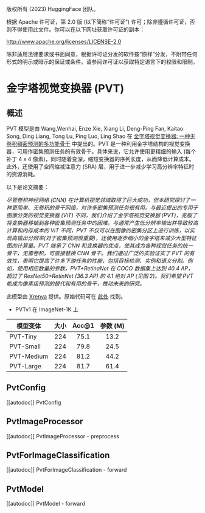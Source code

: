 版权所有 (2023) HuggingFace 团队。

根据 Apache 许可证，第 2.0 版 (以下简称“许可证”) 许可；除非遵循许可证，否则不得使用此文件。你可以在以下网址获取许可证的副本：

http://www.apache.org/licenses/LICENSE-2.0

除非适用法律要求或书面同意，根据许可证分发的软件按“原样”分发，不附带任何形式的明示或暗示的保证或条件。请参阅许可证以获取特定语言下的权限和限制。

# 金字塔视觉变换器 (PVT)

## 概述

PVT 模型是由 Wang,Wenhai, Enze Xie, Xiang Li, Deng-Ping Fan, Kaitao Song, Ding Liang, Tong Lu, Ping Luo, Ling Shao 在 [金字塔视觉变换器: 一种无卷积稠密预测的多功能骨干](https://arxiv.org/abs/2102.12122) 中提出的。PVT 是一种利用金字塔结构的视觉变换器，可用作密集预测任务的有效骨干。具体来说，它允许使用更精细的输入 (每个补丁 4 x 4 像素)，同时随着变深，缩短变换器的序列长度，从而降低计算成本。此外，还使用了空间缩减注意力 (SRA) 层，用于进一步减少学习高分辨率特征时的资源消耗。

以下是论文摘要：

*尽管卷积神经网络 (CNN) 在计算机视觉领域取得了巨大成功，但本研究探讨了一种更简单、无卷积的骨干网络，对许多密集预测任务很有用。与最近提出的专用于图像分类的视觉变换器 (ViT) 不同，我们介绍了金字塔视觉变换器 (PVT)，克服了将变换器移植到各种密集预测任务中的困难。与通常产生低分辨率输出并导致较高计算和内存成本的 ViT 不同，PVT 不仅可以在图像的密集分区上进行训练，以实现高输出分辨率(对于密集预测很重要)，还使用逐步缩小的金字塔来减少大型特征图的计算量。PVT 继承了 CNN 和变换器的优点，使其成为各种视觉任务的统一骨干，无需卷积，可直接替换 CNN 骨干。我们通过广泛的实验证实了 PVT 的有效性，表明它提高了许多下游任务的性能，包括目标检测、实例和语义分割。例如，使用相应数量的参数，PVT+RetinaNet 在 COCO 数据集上达到 40.4 AP，超过了 ResNet50+RetinNet (36.3 AP) 的 4.1 绝对 AP (见图 2)。我们希望 PVT 能成为像素级预测的替代和有用的骨干，推动未来的研究。*

此模型由 [Xrenya](<https://huggingface.co/Xrenya>) 提供。原始代码可在 [此处](https://github.com/whai362/PVT) 找到。

- PVTv1 在 ImageNet-1K 上

| **模型变体**  | **大小** | **Acc@1** | **参数 (M)** |
|--------------|:-------:|:---------:|:------------:|
| PVT-Tiny     |   224   |   75.1    |     13.2     |
| PVT-Small    |   224   |   79.8    |     24.5     |
| PVT-Medium   |   224   |   81.2    |     44.2     |
| PVT-Large    |   224   |   81.7    |     61.4     |

## PvtConfig

[[autodoc]] PvtConfig

## PvtImageProcessor

[[autodoc]] PvtImageProcessor
    - preprocess

## PvtForImageClassification

[[autodoc]] PvtForImageClassification
    - forward

## PvtModel

[[autodoc]] PvtModel
    - forward